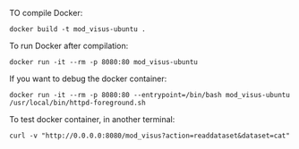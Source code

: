 
TO compile Docker:

	docker build -t mod_visus-ubuntu .

To run Docker after compilation:

	docker run -it --rm -p 8080:80 mod_visus-ubuntu 

If you want to debug the docker container:

	docker run -it --rm -p 8080:80 --entrypoint=/bin/bash mod_visus-ubuntu
	/usr/local/bin/httpd-foreground.sh

To test docker container, in another terminal:

	curl -v "http://0.0.0.0:8080/mod_visus?action=readdataset&dataset=cat"



